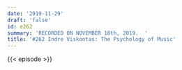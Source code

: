 ```yaml
---
date: '2019-11-29'
draft: 'false'
id: e262
summary: 'RECORDED ON NOVEMBER 18th, 2019.  '
title: '#262 Indre Viskontas: The Psychology of Music'
---
```

{{< episode >}}
